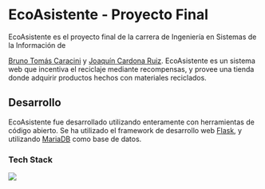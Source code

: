# EcoAsistente - Proyecto Final

EcoAsistente es el proyecto final de la carrera de Ingeniería en Sistemas de la Información de 

[Bruno Tomás Caracini](https://github.com/brunocaracini) y [Joaquín Cardona Ruiz](https://github.com/JoaquinCardonaRuiz). EcoAsistente es un sistema web que incentiva el reciclaje mediante recompensas, y provee una tienda donde adquirir productos hechos con materiales reciclados. 

## Desarrollo

EcoAsistente fue desarrollado utilizando enteramente con herramientas de código abierto. Se ha utilizado el framework de desarrollo web [Flask](https://flask.palletsprojects.com/en/1.1.x/), y utilizando [MariaDB](https://mariadb.org/) como base de datos.

### Tech Stack

![](https://imgur.com/a/50wqqBJ)
